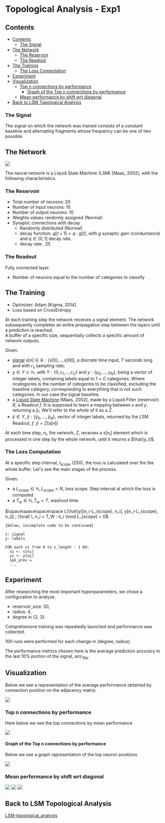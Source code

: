 # Topological Analysis - Exp1

## Contents
- [Contents](#contents)
  - [The Signal](#the-signal)
- [The Network](#the-network)
  - [The Reservoir](#the-reservoir)
  - [The Readout](#the-readout)
- [The Training](#the-training)
  - [The Loss Computation](#the-loss-computation)
- [Experiment](#experiment)
- [Visualization](#visualization)
  - [Top n connections by performance](#top-n-connections-by-performance)
    - [Graph of the Top n connections by performance](#graph-of-the-top-n-connections-by-performance)
  - [Mean performance by shift wrt diagonal](#mean-performance-by-shift-wrt-diagonal)
- [Back to LSM Topological Analysis](#back-to-lsm-topological-analysis)

### The Signal
The signal on which the network was trained consists of a constant baseline and alternating fragments whose frequency can be one of two possible

## The Network

<img src='./imgs/network1.png'>

The neural network is a Liquid State Machine (LSM) \[Maas, 2002\], with the following characteristics.

### The Reservoir

* Total number of neurons: 20
* Number of input neurons: 10
* Number of output neurons: 10
* Weights values randomly assigned (Normal)
* Synaptic connections with decay
   * Randomly distributed (Normal)
   * decay function: $g[t+1] = q \cdot g[t]$, with $g$ synaptic gain (conductance) and $q \in [0, 1]$ decay rate.
   * decay rate: .25

### The Readout

Fully connected layer.
* Number of neurons equal to the number of categories to classify

## The Training

* Optimizer: Adam \[Kigma, 2014\]
* Loss based on CrossEntropy

At each training step the network receives a signal element.
The network subsequently completes an entire propagation step between the layers until a prediction is reached.  
A buffer of a specific size, sequentially collects a specific amount of network outputs.



Given:  
* [signal](#the-signal) $s[n] \in \mathbb{R} : \{s[0], .., s[N]\}$, a discrete time input, $T$ seconds long and with $r_s$ sampling rate;
* $y \in Y \subset \mathbb{N}$, with $Y: \{0, c_1, .., c_C\}$ and $y:\{y_0, ..., y_N\}$, being a vector of integer labels, containing labels equal to 1 + $C$ categories. Where ncategories is the number of categories to be classified, excluding the baseline category, corresponding to everything that is not such categories. In our case the signal baseline.
* a [Liquid State Machine](#the-network) [Maas, 2002], made by a Liquid Filter (reservoir) $R$, a Readout $f$. It is supposed to learn a mapping between $s$ and $y$, returning a $\hat{y}_i$. We'll refer to the whole of it as a $Z$.
* $\hat{y} \in Y$, $\hat{y}:\{\hat{y}_0, ..., \hat{y}_N\}$, vector of integer labels, returned by the LSM Readout, $f$. $\hat{y}=Z(s[n])$


At each time step, $n_i$, the network, $Z$, receives a $s[n_i]$ element which is processed in one step by the whole network, until it returns a $\hat{y_i}$. 

### The Loss Computation
At a specific step interval, $l_{scope}$ (250), the loss is calculated over the the whole buffer. Let's see the main stages of the process.

Given:
* a $L_{scope} \in \mathbb{N}, L_{scope} < N$, loss scope. Step interval at which the loss is computed.
* a $T_{w} \in \mathbb{N}, T_{w} < T$, washout time.

<!-- * a buffer $B_{y}$,  
 (\forall n_i \in [0, N]):  \\
\space\space\space\space \hat{y}_i=Z(s[n_i]) \\
B[n_i] \leftarrow \hat{y}_i
 -->

$\space\space\space\space L(\hat{y}[n_i-L_{scope}, n_i], y[n_i-L_{scope}, n_i]) ; \forall \, n_i > T_W : n_i \mod L_{scope} = 0$



```
{below, incomplete code to be continued}

s: signal
y: labels

FOR each ni from 0 to s_length - 1 DO:
  xi <- s[ni]
  yi <- y[ni]
  spk_prev = 
  ...
```

## Experiment
After researching the most important hyperparameters,
we chose a configuration to analyze.  
* reservoir_size: 20,
* radius: 4,
* degree in \{2, 3\}.

Comprehensive training was repeatedly launched and performance was collected.  

100 runs were performed for each change in (degree, radius).

The performance metrics chosen here is the average prediction accuracy in the last 10% portion of the signal, $acc_{10p}$.


## Visualization
Below we see a representation of the average performance obtained by connection position on the adjacency matrix.

<img src='./topological_analysis/perf_x_pos-mean.png'>
<!-- Each graph was obtained by multiplying the binary adjacency matrix of each run by $acc_{10p}$ and finally averaging for each cell.

<img src='./topological_analysis/avg_acc_per_pos-ressize_20-d_1-r_4.png' width=50%>
<img src='./topological_analysis/avg_acc_per_pos-ressize_20-d_2-r_4.png' width=50%>
<img src='./topological_analysis/avg_acc_per_pos-ressize_20-d_3-r_4.png' width=50%>
<img src='./topological_analysis/avg_acc_per_pos-ressize_20-d_4-r_4.png' width=50%>
<img src='./topological_analysis/avg_acc_per_pos-ressize_20-d_3-r_3.png' width=50%> -->


<!-- Here below we see reported the same values as in the graphs above, but filtered by $acc_{10p}$ > 0.25

<img src='./topological_analysis/avg_acc_per_pos-ressize_20-d_1-r_4-25pc.png' width=50%>
<img src='./topological_analysis/avg_acc_per_pos-ressize_20-d_2-r_4-25pc.png' width=50%>
<img src='./topological_analysis/avg_acc_per_pos-ressize_20-d_3-r_4-25pc.png' width=50%>
<img src='./topological_analysis/avg_acc_per_pos-ressize_20-d_4-r_4-25pc.png' width=50%>
<img src='./topological_analysis/avg_acc_per_pos-ressize_20-d_3-r_3-25pc.png' width=50%> -->

### Top n connections by performance

Here below we see the top connections by mean performance

<img src='./topological_analysis/top_perf_x_pos-mean.png'>

#### Graph of the Top n connections by performance

Below we see a graph rapresentation of the top neuron positions

<img src='./topological_analysis/top_perf_graph.png'>

### Mean performance by shift wrt diagonal

<img src='./topological_analysis/shift-perf_x_pos-mean.png'>

<img src='./topological_analysis/shift-top_perf_graph.png'>

<img src='./topological_analysis/shift-top_perf_x_pos-mean.png'>


## Back to LSM Topological Analysis

[LSM-topological_analysis](./../../../docs/LSM-topological_analysis.md)
